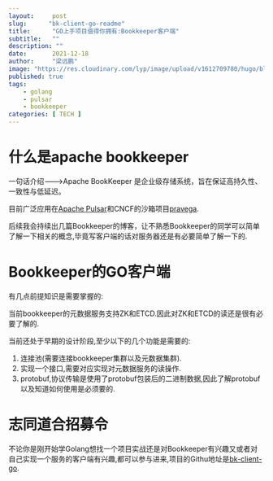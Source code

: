 ```yaml
---
layout:     post 
slug:      "bk-client-go-readme"
title:      "GO上手项目值得你拥有:Bookkeeper客户端"
subtitle:   ""
description: ""
date:       2021-12-18
author:     "梁远鹏"
image: "https://res.cloudinary.com/lyp/image/upload/v1612709780/hugo/blog.github.io/pexels-matt-hardy-2568001.jpg"
published: true
tags:
    - golang
    - pulsar
    - bookkeeper
categories: [ TECH ]
---    
```


# 什么是apache bookkeeper  

一句话介绍--->Apache BookKeeper 是企业级存储系统，旨在保证高持久性、一致性与低延迟。  

目前广泛应用在[Apache Pulsar](https://github.com/apache/pulsar)和CNCF的沙箱项目[pravega](https://github.com/pravega/pravega).  

后续我会持续出几篇Bookkeeper的博客，让不熟悉Bookkeeper的同学可以简单了解一下相关的概念,毕竟写客户端的话对服务器还是有必要简单了解一下的.  

# Bookkeeper的GO客户端  

有几点前提知识是需要掌握的:  

当前bookkeeper的元数据服务支持ZK和ETCD.因此对ZK和ETCD的读还是很有必要了解的.  

当前还处于早期的设计阶段,至少以下的几个功能是需要的:  

1. 连接池(需要连接bookkeeper集群以及元数据集群).  
2. 实现一个接口,需要对应实现对元数据服务的读操作.  
3. protobuf,协议传输是使用了protobuf包装后的二进制数据,因此了解protobuf以及知道如何使用是必须要的.  

# 志同道合招募令 

不论你是刚开始学Golang想找一个项目实战还是对Bookkeeper有兴趣又或者对自己实现一个服务的客户端有兴趣,都可以参与进来,项目的Githu地址是[bk-client-go](https://github.com/pulsar-sigs/bk-client-rs).
